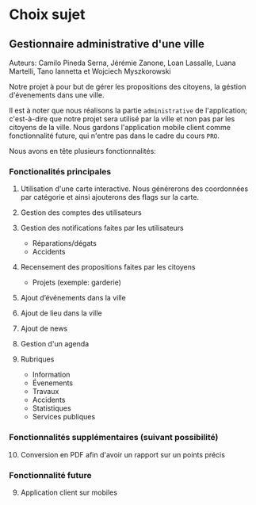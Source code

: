 # Choix sujet #

## Gestionnaire administrative d'une ville ##

Auteurs: Camilo Pineda Serna, Jérémie Zanone, Loan Lassalle, Luana Martelli, Tano Iannetta
et Wojciech Myszkorowski

Notre projet à pour but de gérer les propositions des citoyens, la géstion d'évenements dans une ville.

Il est à noter que nous réalisons la partie `administrative` de l'application; c'est-à-dire que notre projet sera utilisé par la ville et non pas par les citoyens de la ville. Nous gardons l'application mobile client comme fonctionnalité future, qui n'entre pas dans le cadre du cours `PRO`.


Nous avons en tête plusieurs fonctionnalités:

### Fonctionalités principales ###
1. Utilisation d'une carte interactive. Nous générerons des coordonnées par catégorie et ainsi ajouterons des flags sur la carte.

2. Gestion des comptes des utilisateurs

3. Gestion des notifications faites par les utilisateurs
	* Réparations/dégats
	* Accidents

4. Recensement des propositions faites par les citoyens
 	* Projets (exemple: garderie)

5. Ajout d’événements dans la ville

6. Ajout de lieu dans la ville

7. Ajout de news

8. Gestion d'un agenda

9. Rubriques
	* Information
	* Évenements  
	* Travaux
	* Accidents
	* Statistiques
	* Services publiques

### Fonctionnalités supplémentaires (suivant possibilité) ###

10. Conversion en PDF afin d'avoir un rapport sur un points précis


### Fonctionnalité future ###

9. Application client sur mobiles

